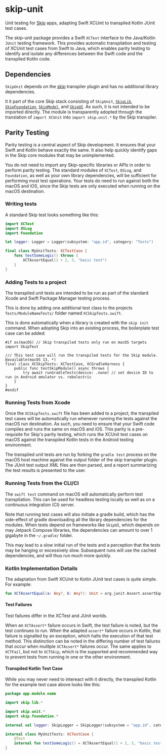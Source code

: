 # skip-unit

Unit testing for [Skip](https://skip.tools) apps, adapting Swift XCUnit to transpiled Kotlin JUnit test cases.

The skip-unit package provides a Swift `XCTest` interface to the Java/Kotlin `JUnit` testing framework.
This provides automatic transpilation and testing of XCUnit test cases from Swift to Java,
which enables parity testing to identify and isolate any differences between the Swift code and the transpiled Kotlin code.


## Dependencies

`SkipUnit` depends on the [skip](https://source.skip.tools/skip) transpiler plugin and has no additional library dependencies.

It it part of the core Skip stack consisting of `SkipUnit`, [`SkipLib`](https://source.skip.tools/skip-lib), [`SkipFoundation`](https://source.skip.tools/skip-foundation), [`SkipModel`](https://source.skip.tools/skip-model), and [`SkipUI`](https://source.skip.tools/skip-ui).
As such, it is not intended to be imported directly.
The module is transparently adopted through the translation of `import XCUnit` into `import skip.unit.*` by the Skip transpiler.

## Parity Testing

Parity testing is a central aspect of Skip development. It ensures that your Swift and Kotlin behave exactly the same. It also help quickly identify gaps in the Skip core modules that may be unimplemented.

You do not need to import any Skip-specific libraries or APIs in order to perform parity testing. 
The standard modules of `XCTest`, `OSLog`, and `Foundation`, as well as your own library dependencies, will be sufficient for performing most test operations.
Your tests do need to run against both the macOS and iOS, since the Skip tests are only executed when running on the macOS destination.

### Writing tests

A standard Skip test looks something like this:

```swift
import XCTest
import OSLog
import Foundation

let logger: Logger = Logger(subsystem: "app.id", category: "Tests")

final class MyUnitTests: XCTestCase {
    func testSomeLogic() throws {
        XCTAssertEqual(1 + 2, 3, "basic test")
    }
}
```

### Adding Tests to a project

The transpiled unit tests are intended to be run as part of the standard Xcode and Swift Package Manager testing process.

This is done by adding one additional test class to the projects `Tests/ModuleNameTests/` folder named `XCSkipTests.swift`.

This is done automatically when a library is created with the `skip init` command. 
When adopting Skip into an existing process, the boilerplate test case can be added:

```
#if os(macOS) // Skip transpiled tests only run on macOS targets
import SkipTest

/// This test case will run the transpiled tests for the Skip module.
@available(macOS 13, *)
final class XCSkipTests: XCTestCase, XCGradleHarness {
    public func testSkipModule() async throws {
        try await runGradleTests(device: .none) // set device ID to run in Android emulator vs. robolectric
    }   
}       
#endif
```


### Running Tests from Xcode

Once the `XCSkipTests.swift` file has been added to a project, the transpiled test cases will be automatically run whenever running the tests against the macOS run destination.
As such, you need to ensure that your Swift code compiles and runs the same on macOS and iOS.
This parity is a pre-requisite for Skip's parity testing, which runs the XCUnit test cases on macOS against the transpiled Kotlin tests in the Android testing environment.

The transpiled unit tests are run by forking the `gradle test` process on the macOS host machine against the output folder of the skip transpiler plugin.
The JUnit test output XML files are then parsed, and a report summarizing the test results is presented to the user.

### Running Tests from the CLI/CI

The `swift test` command on macOS will automatically perform test transpliation.
This can be used for headless testing locally as well as on a continuous integration (CI) server.

Note that running test cases will also initiate a gradle build, which has the side-effect of gradle downloading all the library dependencies for the modules. When tests depend on frameworks like `SkipUI`, which depends on may Jetpack Compose libraries, the dependencies can amount to over 1 gigabyte in the `~/.gradle/` folder. 

This may lead to a slow initial run of the tests and a perception that the tests may be hanging or excessively slow.
Subsequent runs will use the cached dependencies, and will thus run much more quickly.

### Kotlin Implementation Details

The adaptation from Swift XCUnit to Kotlin JUnit test cases is quite simple.
For example:

```kotlin
fun XCTAssertEqual(a: Any?, b: Any?): Unit = org.junit.Assert.assertEquals(b, a)
```
#### Test Failures

Test failures differ in the XCTest and JUnit worlds. 

When an `XCTAssert*` failure occurs in Swift, the test failure is noted, but the test continues to run.
When the adapted `assert*` failure occurs in Kotlin, that failure is signalled by an exception, which halts the execution of that test method.
This distinction can be noted in the differing number of test failures that occur when mulitple `XCTAssert*` failures occur.
The same applies to `XCTFail`, but not to `XCTSkip`, which is the supported and recommended way to prevent tests from running in one or the other environment.


#### Transpiled Kotlin Test Case

While you may never need to intereact with it directly,
the transpiled Kotlin for the example test case above looks like this:

```kotlin
package app.module.name

import skip.lib.*

import skip.unit.*
import skip.foundation.*

internal val logger: SkipLogger = SkipLogger(subsystem = "app.id", category = "Tests")

internal class MyUnitTests: XCTestCase {
    @Test
    internal fun testSomeLogic() = XCTAssertEqual(1 + 2, 3, "basic test")
}
```

